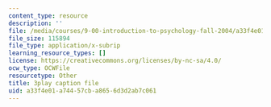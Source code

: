 ```yaml
---
content_type: resource
description: ''
file: /media/courses/9-00-introduction-to-psychology-fall-2004/a33f4e01a74457cba8656d3d2ab7c061_10493.vtt
file_size: 115894
file_type: application/x-subrip
learning_resource_types: []
license: https://creativecommons.org/licenses/by-nc-sa/4.0/
ocw_type: OCWFile
resourcetype: Other
title: 3play caption file
uid: a33f4e01-a744-57cb-a865-6d3d2ab7c061
---
```


